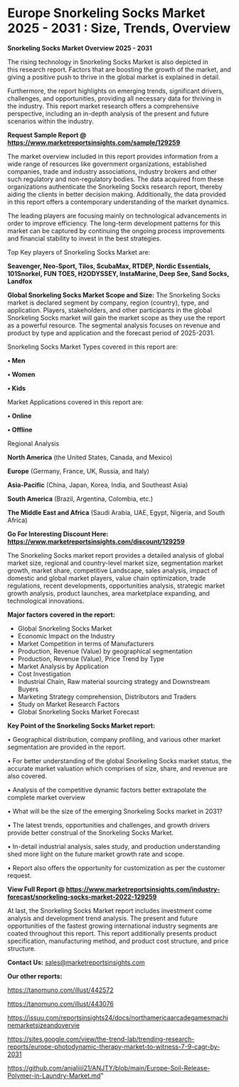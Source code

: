   # Europe Snorkeling Socks Market 2025 - 2031 : Size, Trends, Overview

<Strong> Snorkeling Socks Market Overview 2025 - 2031</strong>

The rising technology in Snorkeling Socks Market is also depicted in this research report. Factors that are boosting the growth of the market, and giving a positive push to thrive in the global market is explained in detail.

Furthermore, the report highlights on emerging trends, significant drivers, challenges, and opportunities, providing all necessary data for thriving in the industry. This report market research offers a comprehensive perspective, including an in-depth analysis of the present and future scenarios within the industry.

<strong>Request Sample Report @ <a href=https://www.marketreportsinsights.com/sample/129259>https://www.marketreportsinsights.com/sample/129259</a></strong>

The market overview included in this report provides information from a wide range of resources like government organizations, established companies, trade and industry associations, industry brokers and other such regulatory and non-regulatory bodies. The data acquired from these organizations authenticate the Snorkeling Socks research report, thereby aiding the clients in better decision making. Additionally, the data provided in this report offers a contemporary understanding of the market dynamics.

The leading players are focusing mainly on technological advancements in order to improve efficiency. The long-term development patterns for this market can be captured by continuing the ongoing process improvements and financial stability to invest in the best strategies.

Top Key players of Snorkeling Socks Market are:

<strong>Seavenger, Neo-Sport, Tilos, ScubaMax, RTDEP, Nordic Essentials, 101Snorkel, FUN TOES, H2ODYSSEY, InstaMarine, Deep See, Sand Socks, Landfox</strong>

<strong><b>Global Snorkeling Socks Market Scope and Size:</b></strong>
The Snorkeling Socks market is declared segment by company, region (country), type, and application. Players, stakeholders, and other participants in the global Snorkeling Socks market will gain the market scope as they use the report as a powerful resource. The segmental analysis focuses on revenue and product by type and application and the forecast period of 2025-2031.

Snorkeling Socks Market Types covered in this report are:

<strong>• Men

• Women

• Kids</strong>

Market Applications covered in this report are:

<strong>• Online

• Offline</strong> 

Regional Analysis

<strong>North America</strong> (the United States, Canada, and Mexico)

<strong>Europe</strong> (Germany, France, UK, Russia, and Italy)

<strong>Asia-Pacific</strong> (China, Japan, Korea, India, and Southeast Asia)

<strong>South America</strong> (Brazil, Argentina, Colombia, etc.)

<strong>The Middle East and Africa</strong> (Saudi Arabia, UAE, Egypt, Nigeria, and South Africa)

<strong>Go For Interesting Discount Here: <a href=https://www.marketreportsinsights.com/discount/129259>https://www.marketreportsinsights.com/discount/129259</a></strong>

The Snorkeling Socks market report provides a detailed analysis of global market size, regional and country-level market size, segmentation market growth, market share, competitive Landscape, sales analysis, impact of domestic and global market players, value chain optimization, trade regulations, recent developments, opportunities analysis, strategic market growth analysis, product launches, area marketplace expanding, and technological innovations.

<strong><b>Major factors covered in the report:</b></strong>
<ul>
  <li>Global Snorkeling Socks Market </li>
  <li>Economic Impact on the Industry</li>
  <li>Market Competition in terms of Manufacturers</li>
  <li>Production, Revenue (Value) by geographical segmentation</li>
  <li>Production, Revenue (Value), Price Trend by Type</li>
  <li>Market Analysis by Application</li>
  <li>Cost Investigation</li>
  <li>Industrial Chain, Raw material sourcing strategy and Downstream Buyers</li>
  <li>Marketing Strategy comprehension, Distributors and Traders</li>
  <li>Study on Market Research Factors</li>
  <li>Global Snorkeling Socks Market Forecast</li>
</ul>

<strong><b>Key Point of the Snorkeling Socks Market report:</b></strong>

• Geographical distribution, company profiling, and various other market segmentation are provided in the report.

• For better understanding of the global Snorkeling Socks market status, the accurate market valuation which comprises of size, share, and revenue are also covered.

• Analysis of the competitive dynamic factors better extrapolate the complete market overview

• What will be the size of the emerging Snorkeling Socks market in 2031?

• The latest trends, opportunities and challenges, and growth drivers provide better construal of the Snorkeling Socks Market.

• In-detail industrial analysis, sales study, and production understanding shed more light on the future market growth rate and scope.

• Report also offers the opportunity for customization as per the customer request.

<strong><b>View Full Report @ <a href=https://www.marketreportsinsights.com/industry-forecast/snorkeling-socks-market-2022-129259>https://www.marketreportsinsights.com/industry-forecast/snorkeling-socks-market-2022-129259</a></b></strong>


At last, the Snorkeling Socks Market report includes investment come analysis and development trend analysis. The present and future opportunities of the fastest growing international industry segments are coated throughout this report. This report additionally presents product specification, manufacturing method, and product cost structure, and price structure.

<strong>Contact Us:</strong>
sales@marketreportsinsights.com

<strong>Our other reports:</strong>

<a href=https://tanomuno.com/illust/442572>https://tanomuno.com/illust/442572</a>

<a href=https://tanomuno.com/illust/443076>https://tanomuno.com/illust/443076</a>

<a href=https://issuu.com/reportsinsights24/docs/northamericaarcadegamesmachinemarketsizeandovervie>https://issuu.com/reportsinsights24/docs/northamericaarcadegamesmachinemarketsizeandovervie</a>

<a href=https://sites.google.com/view/the-trend-lab/trending-research-reports/europe-photodynamic-therapy-market-to-witness-7-9-cagr-by-2031>https://sites.google.com/view/the-trend-lab/trending-research-reports/europe-photodynamic-therapy-market-to-witness-7-9-cagr-by-2031</a>

<a href=https://github.com/anjaliiii21/ANJTY/blob/main/Europe-Soil-Release-Polymer-in-Laundry-Market.md>https://github.com/anjaliiii21/ANJTY/blob/main/Europe-Soil-Release-Polymer-in-Laundry-Market.md</a>"
